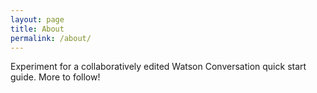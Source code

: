 ```yaml
---
layout: page
title: About
permalink: /about/
---
```


Experiment for a collaboratively edited Watson Conversation quick start guide.
More to follow!